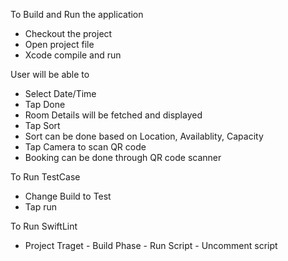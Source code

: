 To Build and Run the application
- Checkout the project
- Open project file
- Xcode compile and run

User will be able to
- Select Date/Time
- Tap Done
- Room Details will be fetched and displayed
- Tap Sort
- Sort can be done based on Location, Availablity, Capacity
- Tap Camera to scan QR code
- Booking can be done through QR code scanner

To Run TestCase
- Change Build to Test
- Tap run

To Run SwiftLint
- Project Traget - Build Phase - Run Script - Uncomment script
